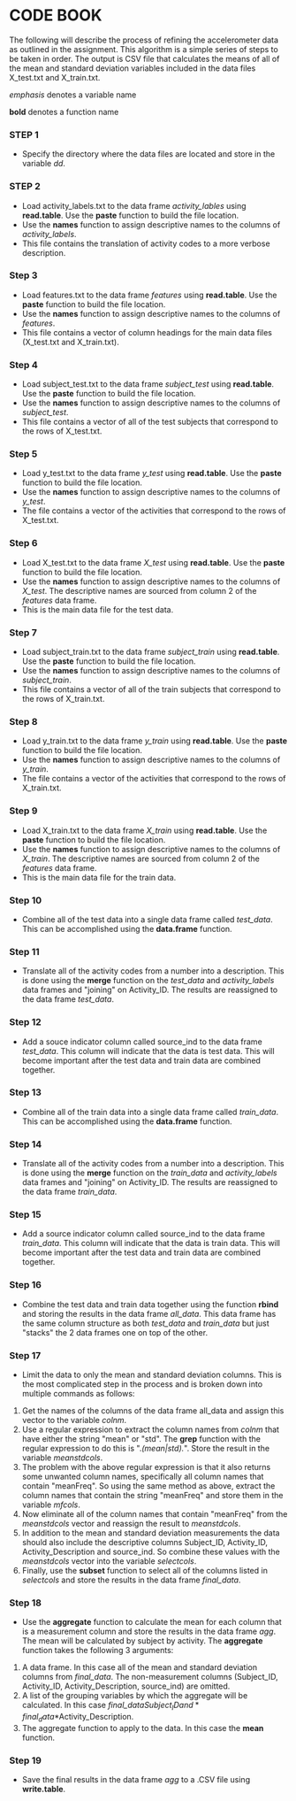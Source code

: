 CODE BOOK
=

The following will describe the process of refining the accelerometer data as outlined in the assignment.  This algorithm is a simple series of steps to be taken in order.  The output is CSV file that calculates the means of all of the mean and standard deviation variables included in the data files X_test.txt and X_train.txt.

*emphasis* denotes a variable name

**bold** denotes a function name

### STEP 1
- Specify the directory where the data files are located and store in the variable *dd*.

### STEP 2
- Load activity_labels.txt to the data frame *activity_lables* using **read.table**.  Use the **paste** function to build the file location.
- Use the **names** function to assign descriptive names to the columns of *activity_labels*.
- This file contains the translation of activity codes to a more verbose description.

### Step 3
- Load features.txt to the data frame *features* using **read.table**.  Use the **paste** function to build the file location.
- Use the **names** function to assign descriptive names to the columns of *features*.
- This file contains a vector of column headings for the main data files (X_test.txt and X_train.txt).

### Step 4
- Load subject_test.txt to the data frame *subject_test* using **read.table**.  Use the **paste** function to build the file location.
- Use the **names** function to assign descriptive names to the columns of *subject_test*.
- This file contains a vector of all of the test subjects that correspond to the rows of X_test.txt.

### Step 5
- Load y_test.txt to the data frame *y_test* using **read.table**.  Use the **paste** function to build the file location.
- Use the **names** function to assign descriptive names to the columns of *y_test*.
- The file contains a vector of the activities that correspond to the rows of X_test.txt.

### Step 6
- Load X_test.txt to the data frame *X_test* using **read.table**.  Use the **paste** function to build the file location.
- Use the **names** function to assign descriptive names to the columns of *X_test*.  The descriptive names are sourced from column 2 of the *features* data frame.
- This is the main data file for the test data.

### Step 7
- Load subject_train.txt to the data frame *subject_train* using **read.table**.  Use the **paste** function to build the file location.
- Use the **names** function to assign descriptive names to the columns of *subject_train*.
- This file contains a vector of all of the train subjects that correspond to the rows of X_train.txt.

### Step 8
- Load y_train.txt to the data frame *y_train* using **read.table**.  Use the **paste** function to build the file location.
- Use the **names** function to assign descriptive names to the columns of *y_train*.
- The file contains a vector of the activities that correspond to the rows of X_train.txt.

### Step 9
- Load X_train.txt to the data frame *X_train* using **read.table**.  Use the **paste** function to build the file location.
- Use the **names** function to assign descriptive names to the columns of *X_train*.  The descriptive names are sourced from column 2 of the *features* data frame.
- This is the main data file for the train data.

### Step 10
- Combine all of the test data into a single data frame called *test_data*.  This can be accomplished using the **data.frame** function.

### Step 11
- Translate all of the activity codes from a number into a description.  This is done using the **merge** function on the *test_data* and *activity_labels* data frames and "joining" on Activity_ID.  The results are reassigned to the data frame *test_data*.

### Step 12
- Add a souce indicator column called source_ind to the data frame *test_data*.  This column will indicate that the data is test data.  This will become important after the test data and train data are combined together.

### Step 13
- Combine all of the train data into a single data frame called *train_data*.  This can be accomplished using the **data.frame** function.

### Step 14
- Translate all of the activity codes from a number into a description.  This is done using the **merge** function on the *train_data* and *activity_labels* data frames and "joining" on Activity_ID.  The results are reassigned to the data frame *train_data*.

### Step 15
- Add a source indicator column called source_ind to the data frame *train_data*.  This column will indicate that the data is train data.  This will become important after the test data and train data are combined together.

### Step 16
- Combine the test data and train data together using the function **rbind** and storing the results in the data frame *all_data*.  This data frame has the same column structure as both *test_data* and *train_data* but just "stacks" the 2 data frames one on top of the other.

### Step 17
- Limit the data to only the mean and standard deviation columns.  This is the most complicated step in the process and is broken down into multiple commands as follows:
1. Get the names of the columns of the data frame all_data and assign this vector to the variable *colnm*.
2. Use a regular expression to extract the column names from *colnm* that have either the string "mean" or "std".  The **grep** function with the regular expression to do this is ".*(mean|std).*".  Store the result in the variable *meanstdcols*.
3. The problem with the above regular expression is that it also returns some unwanted column names, specifically all column names that contain "meanFreq".  So using the same method as above, extract the column names that contain the string "meanFreq" and store them in the variable *mfcols*.
4. Now eliminate all of the column names that contain "meanFreq" from the *meanstdcols* vector and reassign the result to *meanstdcols*.
5. In addition to the mean and standard deviation measurements the data should also include the descriptive columns Subject_ID, Activity_ID, Activity_Description and source_ind.  So combine these values with the *meanstdcols* vector into the variable *selectcols*.
6. Finally, use the **subset** function to select all of the columns listed in *selectcols* and store the results in the data frame *final_data*.

### Step 18
- Use the **aggregate** function to calculate the mean for each column that is a measurement column and store the results in the data frame *agg*.  The mean will be calculated by subject by activity.  The **aggregate** function takes the following 3 arguments:
1. A data frame.  In this case all of the mean and standard deviation columns from *final_data*.  The non-measurement columns (Subject_ID, Activity_ID, Activity_Description, source_ind) are omitted.
2. A list of the grouping variables by which the aggregate will be calculated.  In this case *final_data*$Subject_ID and *final_data*$Activity_Description.
3. The aggregate function to apply to the data.  In this case the **mean** function.

### Step 19
- Save the final results in the data frame *agg* to a .CSV file using **write.table**.